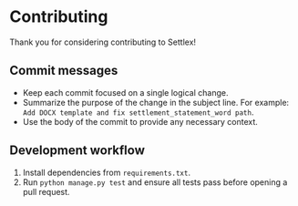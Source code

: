 # Contributing

Thank you for considering contributing to Settlex!

## Commit messages

- Keep each commit focused on a single logical change.
- Summarize the purpose of the change in the subject line. For example:
  `Add DOCX template and fix settlement_statement_word path`.
- Use the body of the commit to provide any necessary context.

## Development workflow

1. Install dependencies from `requirements.txt`.
2. Run `python manage.py test` and ensure all tests pass before opening a pull request.
